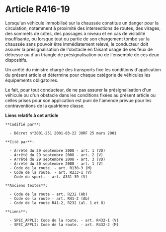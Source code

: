# Article R416-19

Lorsqu'un véhicule immobilisé sur la chaussée constitue un danger pour la circulation, notamment à proximité des
intersections de routes, des virages, des sommets de côtes, des passages à niveau et en cas de visibilité insuffisante, ou
lorsque tout ou partie de son chargement tombe sur la chaussée sans pouvoir être immédiatement relevé, le conducteur doit
assurer la présignalisation de l'obstacle en faisant usage de ses feux de détresse ou d'un triangle de présignalisation ou de
l'ensemble de ces deux dispositifs.

Un arrêté du ministre chargé des transports fixe les conditions d'application du présent article et détermine pour chaque
catégorie de véhicules les équipements obligatoires.

Le fait, pour tout conducteur, de ne pas assurer la présignalisation d'un véhicule ou d'un obstacle dans les conditions
fixées au présent article ou celles prises pour son application est puni de l'amende prévue pour les contraventions de la
quatrième classe.

**Liens relatifs à cet article**

	**Codifié par**:

	  - Décret n°2001-251 2001-03-22 JORF 25 mars 2001

	**Cité par**:

	  - Arrêté du 29 septembre 2008 - art. 1 (VD)
	  - Arrêté du 29 septembre 2008 - art. 2 (V)
	  - Arrêté du 29 septembre 2008 - art. 3 (VD)
	  - Arrêté du 30 septembre 2008 - art. 1 (V)
	  - Code de la route. - art. R130-3 (M)
	  - Code de la route. - art. R233-1 (V)
	  - Code du sport. - art. A331-39 (V)

	**Anciens textes**:

	  - Code de la route - art. R232 (Ab)
	  - Code de la route - art. R41-2 (Ab)
	  - Code de la route R41-2, R232 (al. 1 et 8)

	**Liens**:

	  - SPEC_APPLI: Code de la route. - art. R432-1 (V)
	  - SPEC_APPLI: Code de la route. - art. R432-2 (M)
